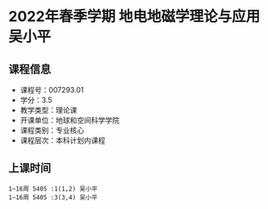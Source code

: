 # 2022年春季学期 地电地磁学理论与应用 吴小平






## 课程信息

- 课程号：007293.01
- 学分：3.5
- 教学类型：理论课
- 开课单位：地球和空间科学学院
- 课程类别：专业核心
- 课程层次：本科计划内课程

## 上课时间

```
1~16周 5405 :1(1,2) 吴小平
1~16周 5405 :3(3,4) 吴小平
```

